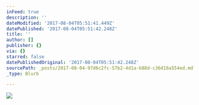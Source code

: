 ```yaml
---
inFeed: true
description: ''
dateModified: '2017-08-04T05:51:41.449Z'
datePublished: '2017-08-04T05:51:42.248Z'
title: ''
author: []
publisher: {}
via: {}
starred: false
datePublishedOriginal: '2017-08-04T05:51:42.248Z'
sourcePath: _posts/2017-08-04-97d6c2fc-57b2-4d1a-b88d-c36d16a554ed.md
_type: Blurb

---
```

![](https://the-grid-user-content.s3-us-west-2.amazonaws.com/31a362e7-29ab-4cec-87c2-8dac8255f3df.png)